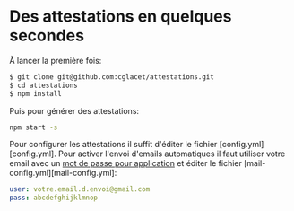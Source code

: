 # Des attestations en quelques secondes

À lancer la première fois:

```bash
$ git clone git@github.com:cglacet/attestations.git
$ cd attestations
$ npm install
```

Puis pour générer des attestations: 

```bash
npm start -s
```

Pour configurer les attestations il suffit d'éditer le fichier [config.yml][config.yml].
Pour activer l'envoi d'emails automatiques il faut utiliser votre 
email avec un [mot de passe pour application][gmail app pwd] et éditer le 
fichier [mail-config.yml][mail-config.yml]:

```yaml
user: votre.email.d.envoi@gmail.com
pass: abcdefghijklmnop
```


[gmail app pwd]: https://support.google.com/mail/answer/185833?hl=fr-FR#app-passwords